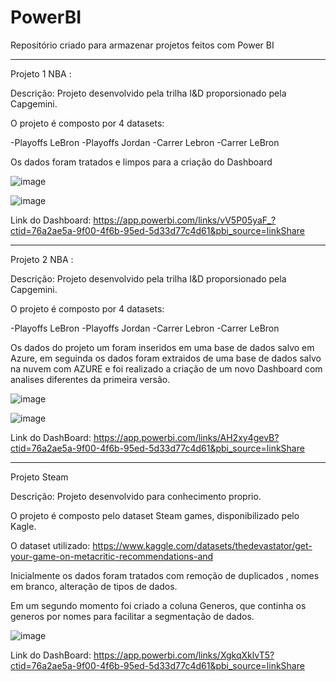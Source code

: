 # PowerBI
Repositório criado para armazenar projetos feitos com Power BI


_____________________________________________________________________________________________________

Projeto 1 NBA :

Descrição: Projeto desenvolvido pela trilha I&D proporsionado pela Capgemini.
 
O projeto é composto por 4 datasets:

-Playoffs LeBron
-Playoffs Jordan
-Carrer Lebron
-Carrer LeBron

Os dados foram tratados e limpos para a criação do Dashboard

![image](https://user-images.githubusercontent.com/101604551/198333823-d7ec7342-d80e-4fb4-9e45-1188941c4a81.png)

![image](https://user-images.githubusercontent.com/101604551/198333863-6817127f-dab4-4cf5-b920-b1189b0af9c7.png)


Link do Dashboard: https://app.powerbi.com/links/vV5P05yaF_?ctid=76a2ae5a-9f00-4f6b-95ed-5d33d77c4d61&pbi_source=linkShare

_______________________________________________________________________________________________________

Projeto 2 NBA :

Descrição: Projeto desenvolvido pela trilha I&D proporsionado pela Capgemini.

O projeto é composto por 4 datasets:

-Playoffs LeBron
-Playoffs Jordan
-Carrer Lebron
-Carrer LeBron

Os dados do projeto um foram inseridos em uma base de dados salvo em Azure,  em seguinda os dados foram extraidos de uma base de dados salvo na nuvem com AZURE e foi realizado a criação de um novo Dashboard com analises diferentes da primeira versão.

![image](https://user-images.githubusercontent.com/101604551/198335164-e1272969-05f2-42cd-93d2-88caaabef78e.png)

![image](https://user-images.githubusercontent.com/101604551/198335193-5e4a08f4-a469-4653-8971-818774c295db.png)

Link do DashBoard: https://app.powerbi.com/links/AH2xy4gevB?ctid=76a2ae5a-9f00-4f6b-95ed-5d33d77c4d61&pbi_source=linkShare

_____________________________________________________________________________________________________________

Projeto Steam

Descrição: Projeto desenvolvido para conhecimento proprio.

O projeto é composto pelo dataset Steam games, disponibilizado pelo Kagle.

O dataset utilizado: https://www.kaggle.com/datasets/thedevastator/get-your-game-on-metacritic-recommendations-and

Inicialmente os dados foram tratados com remoção de duplicados , nomes em branco, alteração de tipos de dados.

Em um segundo momento foi criado a coluna Generos, que continha os generos por nomes para facilitar a segmentação de dados.

![image](https://user-images.githubusercontent.com/101604551/198336347-a600e55e-db80-4bc4-b564-b06c7cd77826.png)

Link do DashBoard: https://app.powerbi.com/links/XgkqXklvT5?ctid=76a2ae5a-9f00-4f6b-95ed-5d33d77c4d61&pbi_source=linkShare
